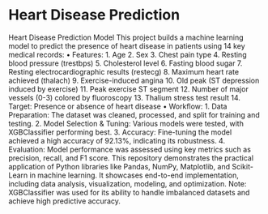 # Heart Disease Prediction
 Heart Disease Prediction Model  This project builds a machine learning model to predict the presence of heart disease in patients using 14 key medical records: 	•	Features: 	1.	Age 	2.	Sex 	3.	Chest pain type 	4.	Resting blood pressure (trestbps) 	5.	Cholesterol level 	6.	Fasting blood sugar 	7.	Resting electrocardiographic results (restecg) 	8.	Maximum heart rate achieved (thalach) 	9.	Exercise-induced angina 	10.	Old peak (ST depression induced by exercise) 	11.	Peak exercise ST segment 	12.	Number of major vessels (0-3) colored by fluoroscopy 	13.	Thalium stress test result 	14.	Target: Presence or absence of heart disease 	•	Workflow: 	1.	Data Preparation: The dataset was cleaned, processed, and split for training and testing. 	2.	Model Selection & Tuning: Various models were tested, with XGBClassifier performing best. 	3.	Accuracy: Fine-tuning the model achieved a high accuracy of 92.13%, indicating its robustness. 	4.	Evaluation: Model performance was assessed using key metrics such as precision, recall, and F1 score.  This repository demonstrates the practical application of Python libraries like Pandas, NumPy, Matplotlib, and Scikit-Learn in machine learning. It showcases end-to-end implementation, including data analysis, visualization, modeling, and optimization.  Note: XGBClassifier was used for its ability to handle imbalanced datasets and achieve high predictive accuracy.
